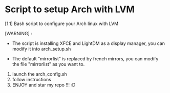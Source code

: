 # Script to setup Arch with LVM
[1.1] Bash script to configure your Arch linux with LVM

[WARNING] :

- The script is installing XFCE and LightDM as a display manager, you can modify it into arch_setup.sh

- The default "mirrorlist" is replaced by french mirrors, you can modify the file "mirrorlist" as you want to.

1. launch the arch_config.sh
2. follow instructions
3. ENJOY and star my repo !!! :D
